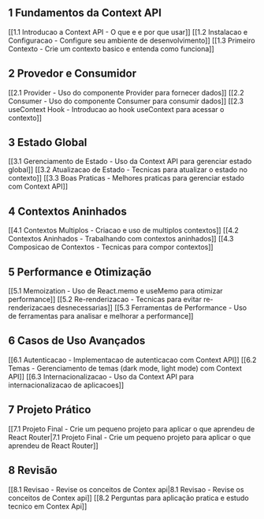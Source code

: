 
## **1️ Fundamentos da Context API**

 [[1.1 Introducao a Context API - O que e e por que usar]]
 [[1.2 Instalacao e Configuracao - Configure seu ambiente de desenvolvimento]]
 [[1.3 Primeiro Contexto - Crie um contexto basico e entenda como funciona]]

## **2️ Provedor e Consumidor**

[[2.1 Provider - Uso do componente Provider para fornecer dados]]
[[2.2 Consumer - Uso do componente Consumer para consumir dados]]
[[2.3  useContext Hook - Introducao ao hook useContext para acessar o contexto]]

## **3️ Estado Global**

[[3.1 Gerenciamento de Estado - Uso da Context API para gerenciar estado global]]
[[3.2  Atualizacao de Estado - Tecnicas para atualizar o estado no contexto]]
[[3.3 Boas Praticas - Melhores praticas para gerenciar estado com Context API]]

## **4️ Contextos Aninhados**

[[4.1 Contextos Multiplos - Criacao e uso de multiplos contextos]]
[[4.2 Contextos Aninhados - Trabalhando com contextos aninhados]]
[[4.3 Composicao de Contextos - Tecnicas para compor contextos]]

## **5️ Performance e Otimização**

[[5.1 Memoization - Uso de React.memo e useMemo para otimizar performance]] 
[[5.2 Re-renderizacao - Tecnicas para evitar re-renderizacaes desnecessarias]]
[[5.3 Ferramentas de Performance - Uso de ferramentas para analisar e melhorar a performance]]

## **6️ Casos de Uso Avançados**

 [[6.1 Autenticacao - Implementacao de autenticacao com Context API]]
[[6.2 Temas - Gerenciamento de temas (dark mode, light mode) com Context API]]
[[6.3 Internacionalizacao - Uso da Context API para internacionalizacao de aplicacoes]]

## **7️ Projeto Prático**

 [[7.1 Projeto Final - Crie um pequeno projeto para aplicar o que aprendeu de React Router|7.1 Projeto Final - Crie um pequeno projeto para aplicar o que aprendeu de React Router]]
 
## **8 Revisão**

[[8.1 Revisao - Revise os conceitos de Contex api|8.1 Revisao - Revise os conceitos de Contex api]]
[[8.2 Perguntas para aplicação pratica e estudo tecnico em Contex Api]]


